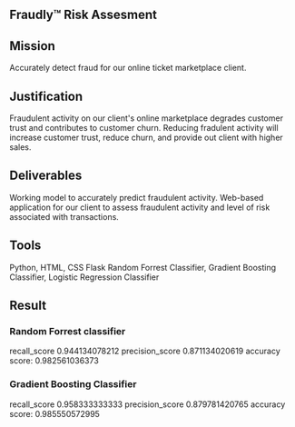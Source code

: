 
## Fraudly:tm: Risk Assesment

## Mission

Accurately detect fraud for our online ticket marketplace client.

## Justification

Fraudulent activity on our client's online marketplace degrades customer trust and contributes to customer churn. Reducing fradulent activity will increase customer trust, reduce churn, and provide out client with higher sales.

## Deliverables

Working model to accurately predict fraudulent activity.
Web-based application for our client to assess fraudulent activity and level of risk associated with transactions.

## Tools
Python, HTML, CSS
Flask
Random Forrest Classifier, Gradient Boosting Classifier, Logistic Regression Classifier 

## Result
### Random Forrest classifier 
recall_score 0.944134078212
precision_score 0.871134020619
accuracy score: 0.982561036373
   
### Gradient Boosting Classifier
recall_score 0.958333333333
precision_score 0.879781420765
accuracy score: 0.985550572995
   
